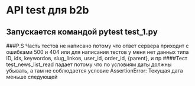 # API test для b2b
## Запускается командой pytest test_1.py    
###P.S Часть тестов не написано потому что ответ сервера приходит с ошибками 500 и 404
или для написания тестов у меня нет
данных типа ID, ids, keywordов, slug_linkов, user_id, order_id, {parent},  и пр
####Тест   test_news_list_read падает потому что по условиям даты должны 
убывать, а там не соблюдается условие AssertionError: Текущая дата меньше следующей

